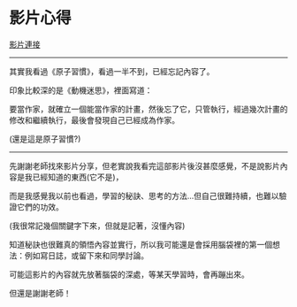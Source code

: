 # 影片心得

[影片連接](https://www.youtube.com/watch?v=DgbSc6Ys710)

---

其實我看過《原子習慣》，看過一半不到，已經忘記內容了。

印象比較深的是《動機迷思》，裡面寫道：

要當作家，就確立一個能當作家的計畫，然後忘了它，只管執行，經過幾次計畫的修改和繼續執行，最後會發現自己已經成為作家。 

(還是這是原子習慣?)

---

先謝謝老師找來影片分享，但老實說我看完這部影片後沒甚麼感覺，不是說影片內容是我已經知道的東西(它不是)，

而是我感覺我以前也看過，學習的秘訣、思考的方法...但自己很難持續，也難以驗證它們的功效。 

(我很常記幾個關鍵字下來，但就是記著，沒懂內容)

知道秘訣也很難真的領悟內容並實行，所以我可能還是會採用腦袋裡的第一個想法：例如寫日誌，或留下來和同學討論。

可能這影片的內容就先放著腦袋的深處，等某天學習時，會再蹦出來。

但還是謝謝老師！

